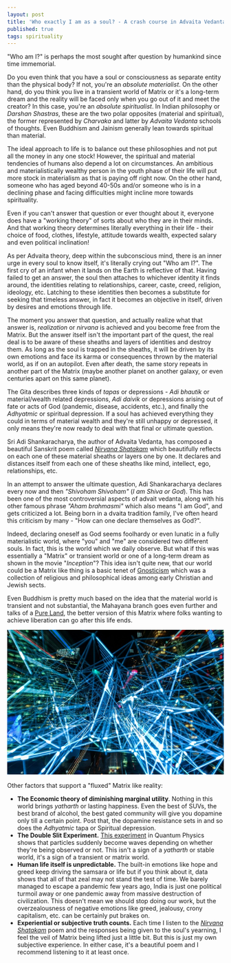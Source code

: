 ```yaml
---
layout: post
title: 'Who exactly I am as a soul? - A crash course in Advaita Vedanta'
published: true
tags: spirituality
---
```


"Who am I?" is perhaps the most sought after question by humankind since time immemorial.

Do you even think that you have a soul or consciousness as separate entity than the physical body? If not, you're an *absolute materialist*. On the other hand, do you think you live in a transient world of Matrix or it's a long-term dream and the reality will be faced only when you go out of it and meet the creator? In this case, you're an *absolute spiritualist*. In Indian philosophy or *Darshan Shastras*, these are the two polar opposites (material and spiritual), the former represented by *Charvaka* and latter by *Advaita Vedanta* schools of thoughts. Even Buddhism and Jainism generally lean towards spiritual than material.

The ideal approach to life is to balance out these philosophies and not put all the money in any one stock! However, the spiritual and material tendencies of humans also depend a lot on circumstances. An ambitious and materialistically wealthy person in the youth phase of their life will put more stock in materialism as that is paying off right now. On the other hand, someone who has aged beyond 40-50s and/or someone who is in a declining phase and facing difficulties might incline more towards spirituality.

Even if you can't answer that question or ever thought about it, everyone does have a "working theory" of sorts about who they are in their minds. And that working theory determines literally everything in their life - their choice of food, clothes, lifestyle, attitude towards wealth, expected salary and even political inclination!

As per Advaita theory, deep within the subconscious mind, there is an inner urge in every soul to know itself, it's literally crying out "Who am I?". The first cry of an infant when it lands on the Earth is reflective of that. Having failed to get an answer, the soul then attaches to whichever identity it finds around, the identities relating to relationships, career, caste, creed, religion, ideology, etc. Latching to these identities then becomes a substitute for seeking that timeless answer, in fact it becomes an objective in itself, driven by desires and emotions through life.

The moment you answer that question, and actually realize what that answer is, *realization* or *nirvana* is achieved and you become free from the Matrix. But the answer itself isn't the important part of the quest, the real deal is to be aware of these sheaths and layers of identities and destroy them. As long as the soul is trapped in the sheaths, it will be driven by its own emotions and face its karma or consequences thrown by the material world, as if on an autopilot. Even after death, the same story repeats in another part of the Matrix (maybe another planet on another galaxy, or even centuries apart on this same planet).

The Gita describes three kinds of *tapas* or depressions - *Adi bhautik* or material/wealth related depressions, *Adi daivik* or depressions arising out of fate or acts of God (pandemic, disease, accidents, etc.), and finally the *Adhyatmic* or spiritual depression. If a soul has achieved everything they could in terms of material wealth and they're still unhappy or depressed, it only means they're now ready to deal with that final or ultimate question.

Sri Adi Shankaracharya, the author of Advaita Vedanta, has composed a beautiful Sanskrit poem called [*Nirvana Shatakam*](https://www.youtube.com/watch?v=LXtNqL2vxoA) which beautifully reflects on each one of these material sheaths or layers one by one. It declares and distances itself from each one of these sheaths like mind, intellect, ego, relationships, etc.

In an attempt to answer the ultimate question, Adi Shankaracharya declares every now and then *"Shivoham Shivoham"* (*I am Shiva or God*). This has been one of the most controversial aspects of advait vedanta, along with his other famous phrase *"Aham brahmasmi"* which also means "I am God", and gets criticized a lot. Being born in a dvaita tradition family, I've often heard this criticism by many - "How can one declare themselves as God?".

Indeed, declaring oneself as God seems foolhardy or even lunatic in a fully materialistic world, where "you" and "me" are considered two different souls. In fact, this is the world which we daily observe. But what if this was essentially a "Matrix" or transient world or one of a long-term dream as shown in the movie "*Inception*"? This idea isn't quite new, that our world could be a Matrix like thing is a basic tenet of [Gnosticism](https://en.wikipedia.org/wiki/Gnosticism) which was a collection of religious and philosophical ideas among early Christian and Jewish sects.

Even Buddhism is pretty much based on the idea that the material world is transient and not substantial, the Mahayana branch goes even further and talks of a [Pure Land](https://en.wikipedia.org/wiki/Pure_Land_Buddhism), the better version of this Matrix where folks wanting to achieve liberation can go after this life ends.

![mesh](/uploads/mesh.jpg)

Other factors that support a "fluxed" Matrix like reality:

- **The Economic theory of diminishing marginal utility**. Nothing in this world brings *yatharth* or lasting happiness. Even the best of SUVs, the best brand of alcohol, the best gated community will give you dopamine only till a certain point. Post that, the dopamine resistance sets in and so does the *Adhyatmic* tapa or Spiritual depression.
- **The Double Slit Experiment.** [This experiment](https://en.wikipedia.org/wiki/Double-slit_experiment) in Quantum Physics shows that particles suddenly become waves depending on whether they're being observed or not. This isn't a sign of a *yatharth* or stable world, it's a sign of a transient or matrix world.
- **Human life itself is unpredictable.** The built-in emotions like hope and greed keep driving the samsara or life but if you think about it, data shows that all of that zeal may not stand the test of time. We barely managed to escape a pandemic few years ago, India is just one political turmoil away or one pandemic away from massive destruction of civilization. This doesn't mean we should stop doing our work, but the overzealousness of negative emotions like greed, jealousy, crony capitalism, etc. can be certainly put brakes on.
- **Experiential or subjective truth counts.** Each time I listen to the [*Nirvana Shatakam*](https://www.youtube.com/watch?v=LXtNqL2vxoA) poem and the responses being given to the soul's yearning, I feel the veil of Matrix being lifted just a little bit. But this is just my own subjective experience. In either case, it's a beautiful poem and I recommend listening to it at least once.